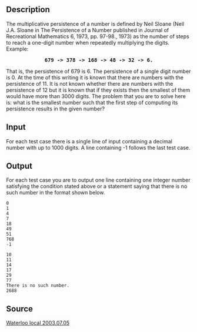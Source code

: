 <h2>Description</h2><p>The multiplicative persistence of a number is defined by Neil Sloane (Neil J.A. Sloane in The Persistence of a Number published in Journal of Recreational Mathematics 6, 1973, pp. 97-98., 1973) as the number of steps to reach a one-digit number when repeatedly multiplying the digits. Example: 
</p><center><pre><b>679 -&gt; 378 -&gt; 168 -&gt; 48 -&gt; 32 -&gt; 6.</b></pre></center><p>
</p>That is, the persistence of 679 is 6. The persistence of a single digit number is 0. At the time of this writing it is known that there are numbers with the persistence of 11. It is not known whether there are numbers with the persistence of 12 but it is known that if they exists then the smallest of them would have more than 3000 digits. 
The problem that you are to solve here is: what is the smallest number such that the first step of computing its persistence results in the given number? <h2>Input</h2><p>For each test case there is a single line of input containing a decimal number with up to 1000 digits. A line containing -1 follows the last test case.</p><h2>Output</h2><p>For each test case you are to output one line containing one integer number satisfying the condition stated above or a statement saying that there is no such number in the format shown below.</p><pre><code class="language-input1">0
1
4
7
18
49
51
768
-1
</code></pre><pre><code class="language-output1">10
11
14
17
29
77
There is no such number.
2688
</code></pre><h2>Source</h2><a href="searchproblem?field=source&amp;key=Waterloo+local+2003.07.05">Waterloo local 2003.07.05</a>